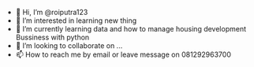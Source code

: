 - 👋 Hi, I’m @roiputra123
- 👀 I’m interested in learning new thing
- 🌱 I’m currently learning data and how to manage housing development Bussiness with python 
- 💞️ I’m looking to collaborate on ...
- 📫 How to reach me by email or leave message on 081292963700

<!---
roiputra123/roiputra123 is a ✨ special ✨ repository because its `README.md` (this file) appears on your GitHub profile.
You can click the Preview link to take a look at your changes.
--->
